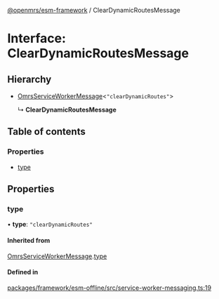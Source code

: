 [@openmrs/esm-framework](../API.md) / ClearDynamicRoutesMessage

# Interface: ClearDynamicRoutesMessage

## Hierarchy

- [OmrsServiceWorkerMessage](omrsserviceworkermessage.md)<``"clearDynamicRoutes"``\>

  ↳ **ClearDynamicRoutesMessage**

## Table of contents

### Properties

- [type](cleardynamicroutesmessage.md#type)

## Properties

### type

• **type**: ``"clearDynamicRoutes"``

#### Inherited from

[OmrsServiceWorkerMessage](omrsserviceworkermessage.md).[type](omrsserviceworkermessage.md#type)

#### Defined in

[packages/framework/esm-offline/src/service-worker-messaging.ts:19](https://github.com/openmrs/openmrs-esm-core/blob/master/packages/framework/esm-offline/src/service-worker-messaging.ts#L19)
